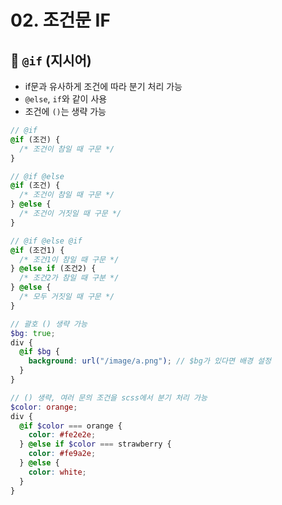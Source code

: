 # 02. 조건문 IF

## 📝 `@if` (지시어)

- if문과 유사하게 조건에 따라 분기 처리 가능
- `@else`, `if`와 같이 사용
- 조건에 `()`는 생략 가능

```scss
// @if
@if (조건) {
  /* 조건이 참일 때 구문 */
}

// @if @else
@if (조건) {
  /* 조건이 참일 때 구문 */
} @else {
  /* 조건이 거짓일 때 구문 */
}

// @if @else @if
@if (조건1) {
  /* 조건1이 참일 때 구문 */
} @else if (조건2) {
  /* 조건2가 참일 때 구분 */
} @else {
  /* 모두 거짓일 때 구문 */
}

// 괄호 () 생략 가능
$bg: true;
div {
  @if $bg {
    background: url("/image/a.png"); // $bg가 있다면 배경 설정
  }
}

// () 생략, 여러 문의 조건을 scss에서 분기 처리 가능
$color: orange;
div {
  @if $color === orange {
    color: #fe2e2e;
  } @else if $color === strawberry {
    color: #fe9a2e;
  } @else {
    color: white;
  }
}
```
